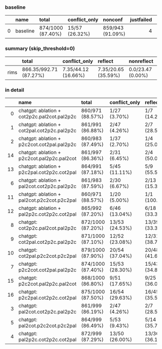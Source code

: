 ### baseline
|    | name     | total              | conflict_only   | nonconf           |   justfailed |   skipped |
|---:|:---------|:-------------------|:----------------|:------------------|-------------:|----------:|
|  0 | baseline | 874/1000 (87.40\%) | 15/57 (26.32\%) | 859/943 (91.09\%) |            4 |         0 |

### summary (skip_threshold=0)
|      | total                   | conflict_only        | reflect              | nonreflect         | nonconf               |   justfailed |   skipped |
|:-----|:------------------------|:---------------------|:---------------------|:-------------------|:----------------------|-------------:|----------:|
| rims | 866.35/992.71 (87.27\%) | 7.35/44.12 (16.66\%) | 7.35/20.65 (35.59\%) | 0.0/23.47 (0.00\%) | 859.0/943.0 (91.09\%) |         5.59 |      7.29 |

### in detail
|    | name                                        | total              | conflict_only   | reflect         | nonreflect    | nonconf           |   justfailed |   skipped |
|---:|:--------------------------------------------|:-------------------|:----------------|:----------------|:--------------|:------------------|-------------:|----------:|
|  0 | chatgpt: ablation + cot2p2c.pal2cot.pal2p2c | 860/971 (88.57\%)  | 1/27 (3.70\%)   | 1/7 (14.29\%)   | 0/20 (0.00\%) | 859/943 (91.09\%) |            1 |        29 |
|  1 | chatgpt: ablation + cot2pal.cot2p2c.pal2p2c | 861/991 (86.88\%)  | 2/47 (4.26\%)   | 2/7 (28.57\%)   | 0/40 (0.00\%) | 859/943 (91.09\%) |            1 |         9 |
|  2 | chatgpt: ablation + p2c2cot.cot2pal.pal2p2c | 860/983 (87.49\%)  | 1/37 (2.70\%)   | 1/4 (25.00\%)   | 0/33 (0.00\%) | 859/943 (91.09\%) |            3 |        17 |
| 14 | chatgpt: ablation + p2c2cot.pal2p2c.pal2cot | 861/997 (86.36\%)  | 2/31 (6.45\%)   | 2/4 (50.00\%)   | 0/27 (0.00\%) | 859/943 (91.09\%) |           23 |         3 |
| 13 | chatgpt: ablation + p2c2pal.cot2p2c.cot2pal | 864/991 (87.18\%)  | 5/45 (11.11\%)  | 5/9 (55.56\%)   | 0/36 (0.00\%) | 859/943 (91.09\%) |            3 |         9 |
|  6 | chatgpt: ablation + pal2cot.cot2p2c.pal2p2c | 861/983 (87.59\%)  | 2/30 (6.67\%)   | 2/13 (15.38\%)  | 0/17 (0.00\%) | 859/943 (91.09\%) |           10 |        17 |
| 11 | chatgpt: ablation + pal2cot.p2c2cot.p2c2pal | 860/971 (88.57\%)  | 1/20 (5.00\%)   | 1/1 (100.00\%)  | 0/19 (0.00\%) | 859/943 (91.09\%) |            8 |        29 |
| 12 | chatgpt: ablation + pal2p2c.cot2p2c.cot2pal | 865/992 (87.20\%)  | 6/46 (13.04\%)  | 6/18 (33.33\%)  | 0/28 (0.00\%) | 859/943 (91.09\%) |            3 |         8 |
|  8 | chatgpt: cot2p2c.pal2cot.pal2p2c            | 872/1000 (87.20\%) | 13/53 (24.53\%) | 13/39 (33.33\%) | 0/14 (0.00\%) | 859/943 (91.09\%) |            4 |         0 |
|  9 | chatgpt: cot2pal.cot2p2c.pal2p2c            | 871/1000 (87.10\%) | 12/52 (23.08\%) | 12/31 (38.71\%) | 0/21 (0.00\%) | 859/943 (91.09\%) |            5 |         0 |
| 10 | chatgpt: cot2pal.p2c2cot.p2c2pal            | 879/1000 (87.90\%) | 20/54 (37.04\%) | 20/48 (41.67\%) | 0/6 (0.00\%)  | 859/943 (91.09\%) |            3 |         0 |
|  7 | chatgpt: p2c2cot.cot2pal.pal2p2c            | 874/1000 (87.40\%) | 15/53 (28.30\%) | 15/43 (34.88\%) | 0/10 (0.00\%) | 859/943 (91.09\%) |            4 |         0 |
| 15 | chatgpt: p2c2cot.pal2p2c.pal2cot            | 868/1000 (86.80\%) | 9/51 (17.65\%)  | 9/25 (36.00\%)  | 0/26 (0.00\%) | 859/943 (91.09\%) |            6 |         0 |
| 16 | chatgpt: p2c2pal.cot2p2c.cot2pal            | 875/1000 (87.50\%) | 16/54 (29.63\%) | 16/45 (35.56\%) | 0/9 (0.00\%)  | 859/943 (91.09\%) |            3 |         0 |
|  3 | chatgpt: pal2cot.cot2p2c.pal2p2c            | 861/999 (86.19\%)  | 2/47 (4.26\%)   | 2/7 (28.57\%)   | 0/40 (0.00\%) | 859/943 (91.09\%) |            9 |         1 |
|  5 | chatgpt: pal2cot.p2c2cot.p2c2pal            | 864/999 (86.49\%)  | 5/53 (9.43\%)   | 5/14 (35.71\%)  | 0/39 (0.00\%) | 859/943 (91.09\%) |            3 |         1 |
|  4 | chatgpt: pal2p2c.cot2p2c.cot2pal            | 872/999 (87.29\%)  | 13/50 (26.00\%) | 13/36 (36.11\%) | 0/14 (0.00\%) | 859/943 (91.09\%) |            6 |         1 |
